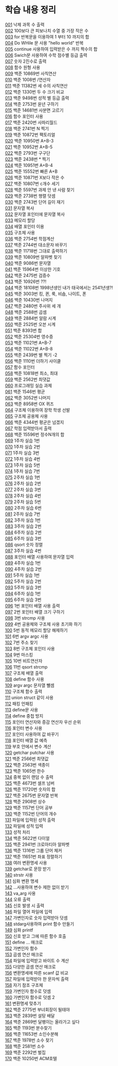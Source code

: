# 학습 내용 정리
[001](https://github.com/fastew/Worksheet/blob/master/.vscode/001.c) 낙제 과목 수 출력<br>
[002](https://github.com/fastew/Worksheet/blob/master/.vscode/002.c) 100보다 큰 피보나치 수열 중 가장 작은 수<br>
[003](https://github.com/fastew/Worksheet/blob/master/.vscode/003.c) for 반복문을 이용하여 1 부터 10 까지의 합 <br>
[004](https://github.com/fastew/Worksheet/blob/master/.vscode/004.c) Do WHile 문 사용 "hello world" 반복<br>
[005](https://github.com/fastew/Worksheet/blob/master/.vscode/005.c) continue 사용하여 입력받은 수 까지 짝수의 합 <br>
[006](https://github.com/fastew/Worksheet/blob/master/.vscode/006.c) Swich문 사용하여 수학 점수별 등급 출력<br>
[007](https://github.com/fastew/Worksheet/blob/master/.vscode/007.c) 숫자 2진수로 출력<br>
[008](https://github.com/fastew/Worksheet/blob/master/.vscode/008.c) 함수 원형 사용<br>
[009](https://github.com/fastew/Worksheet/blob/master/.vscode/009.c) 백준 10869번 사칙연산 <br>
[010](https://github.com/fastew/Worksheet/blob/master/.vscode/010.c) 백준 1008번 /연산자<br>
[011](https://github.com/fastew/Worksheet/blob/master/.vscode/011.c) 백준 11382번 세 수의 사칙연산 <br>
[012](https://github.com/fastew/Worksheet/blob/master/.vscode/012.c) 백준 1330번 두 수 크기 비교 <br>
[013](https://github.com/fastew/Worksheet/blob/master/.vscode/013.c) 백준 9498번 성적 별 등급 출력<br>
[014](https://github.com/fastew/Worksheet/blob/master/.vscode/014.c) 백준 2753번 윤년 구하기<br>
[015](https://github.com/fastew/Worksheet/blob/master/.vscode/015.c) 백준 14681번 사분면 고르기 <br>
[016](https://github.com/fastew/Worksheet/blob/master/.vscode/016.c) 함수 포인터 사용 <br>
[017](https://github.com/fastew/Worksheet/blob/master/.vscode/017.c) 백준 2420번 사파리월드<br>
[018](https://github.com/fastew/Worksheet/blob/master/.vscode/018.c) 백준 2741번 N 찍기<br>
[019](https://github.com/fastew/Worksheet/blob/master/.vscode/019.c) 백준 10872번 팩토리얼 <br>
[020](https://github.com/fastew/Worksheet/blob/master/.vscode/020.c) 백준 10950번 A+B-3<br>
[021](https://github.com/fastew/Worksheet/blob/master/.vscode/021.c) 백준 10952번 A+B-5<br>
[022](https://github.com/fastew/Worksheet/blob/master/.vscode/022.c) 백준 2793번 구구단<br>
[023](https://github.com/fastew/Worksheet/blob/master/.vscode/023.c) 백준 2438번 * 찍기<br>
[024](https://github.com/fastew/Worksheet/blob/master/.vscode/024.c) 백준 10951번 A+B-4<br>
[025](https://github.com/fastew/Worksheet/blob/master/.vscode/025.c) 백준 15552번 빠른 A+B<br>
[026](https://github.com/fastew/Worksheet/blob/master/.vscode/026.c) 백준 10871번 X보다 작은 수<br>
[027](https://github.com/fastew/Worksheet/blob/master/.vscode/027.c) 백준 10807번 c개수 세기<br>
[028](https://github.com/fastew/Worksheet/blob/master/.vscode/028.c) 백준 5597번 과제 안 낸 사람 찾기<br>
[029](https://github.com/fastew/Worksheet/blob/master/.vscode/029.c) 백준 2738번 행렬 덧셈<br>
[030](https://github.com/fastew/Worksheet/blob/master/.vscode/030.c) 백준 2743번 단어 길이 재기 <br>
[031](https://github.com/fastew/Worksheet/blob/master/.vscode/031.c) 문자열 복사<br>
[032](https://github.com/fastew/Worksheet/blob/master/.vscode/032.c) 문자열 포인터에 문자열 복사<br>
[033](https://github.com/fastew/Worksheet/blob/master/.vscode/033.c) 메모리 할당 <br>
[034](https://github.com/fastew/Worksheet/blob/master/.vscode/034.c) 배열 포인터 이용<br>
[035](https://github.com/fastew/Worksheet/blob/master/.vscode/035.c) 구조체 사용<br>
[036](https://github.com/fastew/Worksheet/blob/master/.vscode/036.c) 백준 2754번 학점계산<br>
[037](https://github.com/fastew/Worksheet/blob/master/.vscode/037.c) 백준 2744번 대소문자 바꾸기<br>
[038](https://github.com/fastew/Worksheet/blob/master/.vscode/038.c) 백준 11718번 그대로 출력하기 <br>
[039](https://github.com/fastew/Worksheet/blob/master/.vscode/039.c) 백준 10809번 알파벳 찾기<br>
[040](https://github.com/fastew/Worksheet/blob/master/.vscode/040.c) 백준 9086번 문자열<br>
[041](https://github.com/fastew/Worksheet/blob/master/.vscode/041.c) 백준 15964번 이상한 기호 <br>
[042](https://github.com/fastew/Worksheet/blob/master/.vscode/042.c) 백준 2475번 검증수<br>
[043](https://github.com/fastew/Worksheet/blob/master/.vscode/043.c) 백준 10926번 ??!<br>
[044](https://github.com/fastew/Worksheet/blob/master/.vscode/044.c) 백준 18108번 1998년생인 내가 태국에서는 2541년생?!<br>
[045](https://github.com/fastew/Worksheet/blob/master/.vscode/045.c) 백준 3003번 킹, 퀸, 룩, 비숍, 나이트, 폰<br>
[046](https://github.com/fastew/Worksheet/blob/master/.vscode/046.c) 백준 10430번 나머지 <br>
[047](https://github.com/fastew/Worksheet/blob/master/.vscode/047.c) 백준 2480번 주사위 세 개 <br>
[048](https://github.com/fastew/Worksheet/blob/master/.vscode/048.c) 백준 2588번 곱셈<br>
[049](https://github.com/fastew/Worksheet/blob/master/.vscode/049.c) 백준 2884번 알람 시계<br>
[050](https://github.com/fastew/Worksheet/blob/master/.vscode/050.c) 백준 2525번 오븐 시계<br>
[051](https://github.com/fastew/Worksheet/blob/master/.vscode/051.c) 백준 8393번 합<br>
[052](https://github.com/fastew/Worksheet/blob/master/.vscode/052.c) 백준 25304번 영수증 <br>
[053](https://github.com/fastew/Worksheet/blob/master/.vscode/053.c) 백준 11021번 A+B-7<br>
[054](https://github.com/fastew/Worksheet/blob/master/.vscode/054.c) 백준 11022번 A+B-8<br>
[055](https://github.com/fastew/Worksheet/blob/master/.vscode/055.c) 백준 2439번 별 찍기 -2<br>
[056](https://github.com/fastew/Worksheet/blob/master/.vscode/056.c) 백준 1110번 더하기 사이클<br>
[057](https://github.com/fastew/Worksheet/blob/master/.vscode/057.c) 함수 포인터 <br>
[058](https://github.com/fastew/Worksheet/blob/master/.vscode/058.c) 백준 10818번 최소, 최대<br>
[059](https://github.com/fastew/Worksheet/blob/master/.vscode/059.c) 백준 2562번 최댓값<br>
[060](https://github.com/fastew/Worksheet/blob/master/.vscode/060.c) 프로그래밍 실습 과제<br>
[061](https://github.com/fastew/Worksheet/blob/master/.vscode/061.c) 백준 1546번 평균<br>
[062](https://github.com/fastew/Worksheet/blob/master/.vscode/062.c) 백준 3052번 나머지<br>
[063](https://github.com/fastew/Worksheet/blob/master/.vscode/063.c) 백준 8958번 OX 퀴즈 <br>
[064](https://github.com/fastew/Worksheet/blob/master/.vscode/064.c) 구조체 이용하여 장학 학생 선발<br>
[065](https://github.com/fastew/Worksheet/blob/master/.vscode/065.c) 구조체 공용체 사용<br>
[066](https://github.com/fastew/Worksheet/blob/master/.vscode/066.c) 백준 4344번 평균은 넘겠지<br>
[067](https://github.com/fastew/Worksheet/blob/master/.vscode/067.c) 학점 입력받아서 출력<br>
[068](https://github.com/fastew/Worksheet/blob/master/.vscode/068.c) 백준 15596번 정수N개의 합<br>
[069](https://github.com/fastew/Worksheet/blob/master/.vscode/069.c) 1주차 실습 1번 <br>
[070](https://github.com/fastew/Worksheet/blob/master/.vscode/070.c) 1주차 실습 2번 <br>
[071](https://github.com/fastew/Worksheet/blob/master/.vscode/071.c) 1주차 실습 3번<br>
[072](https://github.com/fastew/Worksheet/blob/master/.vscode/072.c) 1주차 실습 4번<br>
[073](https://github.com/fastew/Worksheet/blob/master/.vscode/073.c) 1주차 실습 5번<br>
[074](https://github.com/fastew/Worksheet/blob/master/.vscode/074.c) 1주차 실습 7번<br>
[075](https://github.com/fastew/Worksheet/blob/master/.vscode/075.c) 2주차 실습 1번 <br>
[076](https://github.com/fastew/Worksheet/blob/master/.vscode/076.c) 2주차 실습 2번 <br>
[077](https://github.com/fastew/Worksheet/blob/master/.vscode/077.c) 2주차 실습 3번 <br>
[078](https://github.com/fastew/Worksheet/blob/master/.vscode/078.c) 2주차 실습 4번 <br>
[079](https://github.com/fastew/Worksheet/blob/master/.vscode/079.c) 2주차 실습 5번<br>
[080](https://github.com/fastew/Worksheet/blob/master/.vscode/080.c) 2주차 실습 6번<br>
[081](https://github.com/fastew/Worksheet/blob/master/.vscode/081.c) 2주차 실습 7번 <br>
[082](https://github.com/fastew/Worksheet/blob/master/.vscode/082.c) 3주차 실습 1번 <br>
[083](https://github.com/fastew/Worksheet/blob/master/.vscode/083.c) 3주차 실습 2번 <br>
[084](https://github.com/fastew/Worksheet/blob/master/.vscode/084.c) 6주차 실습 2번 <br>
[085](https://github.com/fastew/Worksheet/blob/master/.vscode/085.c) 6주차 실습 3번 <br>
[086](https://github.com/fastew/Worksheet/blob/master/.vscode/086.c) qsort 숫자 정렬 <br>
[087](https://github.com/fastew/Worksheet/blob/master/.vscode/087.c) 3주차 실습 4번<br>
[088](https://github.com/fastew/Worksheet/blob/master/.vscode/088.c) 포인터 배열 사용하여 문자열 입력 <br>
[089](https://github.com/fastew/Worksheet/blob/master/.vscode/089.c) 4주차 실습 1번 <br>
[090](https://github.com/fastew/Worksheet/blob/master/.vscode/090.c) 4주차 실습 2번 <br>
[091](https://github.com/fastew/Worksheet/blob/master/.vscode/091.c) 5주차 실습 1번<br>
[092](https://github.com/fastew/Worksheet/blob/master/.vscode/092.c) 5주차 실습 2번<br>
[093](https://github.com/fastew/Worksheet/blob/master/.vscode/093.c) 5주차 실습 3번 <br>
[094](https://github.com/fastew/Worksheet/blob/master/.vscode/094.c) 6주차 실습 1번 <br>
[095](https://github.com/fastew/Worksheet/blob/master/.vscode/095.c) 6주차 실습 3번 <br>
[096](https://github.com/fastew/Worksheet/blob/master/.vscode/096.c) 1번 포인터 배열 사용 출력 <br>
[097](https://github.com/fastew/Worksheet/blob/master/.vscode/097.c) 2번 포인터 배열 크기 구하기<br>
[098](https://github.com/fastew/Worksheet/blob/master/.vscode/098.c) 3번 strcmp 사용<br>
[099](https://github.com/fastew/Worksheet/blob/master/.vscode/099.c) 4번 공용체와 구조체 사용 초기화 하기<br>
[100](https://github.com/fastew/Worksheet/blob/master/.vscode/100.c) 5번 동적 메모리 할당 해제하기 <br>
[101](https://github.com/fastew/Worksheet/blob/master/.vscode/101.c) 6번 argv argc 사용<br>
[102](https://github.com/fastew/Worksheet/blob/master/.vscode/102.c) 7번 주소 찾기<br>
[103](https://github.com/fastew/Worksheet/blob/master/.vscode/103.c) 8번 구조체 포인터 사용 <br>
[104](https://github.com/fastew/Worksheet/blob/master/.vscode/104.c) 9번 마스킹 <br>
[105](https://github.com/fastew/Worksheet/blob/master/.vscode/105.c) 10번 비트연산자 <br>
[106](https://github.com/fastew/Worksheet/blob/master/.vscode/106.c) 11번 qsort strcmp <br>
[107](https://github.com/fastew/Worksheet/blob/master/.vscode/107.c) 구조체 배열 출력 <br>
[108](https://github.com/fastew/Worksheet/blob/master/.vscode/108.c) define 함수 사용 <br>
[109](https://github.com/fastew/Worksheet/blob/master/.vscode/109.c) argv argc 문자열 뺄셈<br>
[110](https://github.com/fastew/Worksheet/blob/master/.vscode/110.c) 구조체 함수 출력 <br>
[111](https://github.com/fastew/Worksheet/blob/master/.vscode/111.c) union struct 같이 사용<br>
[112](https://github.com/fastew/Worksheet/blob/master/.vscode/112.c) 패킹 언패킹<br>
[113](https://github.com/fastew/Worksheet/blob/master/.vscode/113.c) define문 사용<br>
[114](https://github.com/fastew/Worksheet/blob/master/.vscode/114.c) define 중첩 방지<br>
[115](https://github.com/fastew/Worksheet/blob/master/.vscode/115.c) 포인터 연산자와 증감 연산자 우선 순위<br>
[116](https://github.com/fastew/Worksheet/blob/master/.vscode/116.c) 포인터 변수 사용<br>
[117](https://github.com/fastew/Worksheet/blob/master/.vscode/117.c) 포인터 사용하여 값 바꾸기<br>
[118](https://github.com/fastew/Worksheet/blob/master/.vscode/118.c) 포인터 배열 값 예측 <br>
[119](https://github.com/fastew/Worksheet/blob/master/.vscode/119.c) 부호 안에서 변수 계산<br>
[120](https://github.com/fastew/Worksheet/blob/master/.vscode/120.c) getchar putchar 사용<br>
[121](https://github.com/fastew/Worksheet/blob/master/.vscode/121.c) 백준 2566번 최댓값<br>
[122](https://github.com/fastew/Worksheet/blob/master/.vscode/122.c) 백준 2563번 색종이<br>
[123](https://github.com/fastew/Worksheet/blob/master/.vscode/123.c) 백준 1065번 한수 <br>
[124](https://github.com/fastew/Worksheet/blob/master/.vscode/124.c) 중복 없이 랜덤 수 출력<br>
[125](https://github.com/fastew/Worksheet/blob/master/.vscode/125.c) 백준 4673번 셀프 넘버<br>
[126](https://github.com/fastew/Worksheet/blob/master/.vscode/126.c) 백준 11720번 숫자의 합<br>
[127](https://github.com/fastew/Worksheet/blob/master/.vscode/127.c) 백준 2675번 문자열 반복 <br>
[128](https://github.com/fastew/Worksheet/blob/master/.vscode/128.c) 백준 2908번 상수 <br>
[129](https://github.com/fastew/Worksheet/blob/master/.vscode/129.c) 백준 1157번 단어 공부<br>
[130](https://github.com/fastew/Worksheet/blob/master/.vscode/130.c) 백준 1152번 단어의 개수 <br>
[131](https://github.com/fastew/Worksheet/blob/master/.vscode/131.c) 파일에 입력된 성적 출력 <br>
[132](https://github.com/fastew/Worksheet/blob/master/.vscode/132.c) 파일에 성적 입력 <br>
[133](https://github.com/fastew/Worksheet/blob/master/.vscode/133.c) 성적 처리 <br>
[134](https://github.com/fastew/Worksheet/blob/master/.vscode/134.c) 백준 5622번 다이얼 <br>
[135](https://github.com/fastew/Worksheet/blob/master/.vscode/135.c) 백준 2941번 크로아티아 알파벳<br>
[136](https://github.com/fastew/Worksheet/blob/master/.vscode/136.c) 백준 1316번 그룹 단어 체커 <br>
[137](https://github.com/fastew/Worksheet/blob/master/.vscode/137.c) 백준 11651번 좌표 정렬하기<br>
[138](https://github.com/fastew/Worksheet/blob/master/.vscode/138.c) 여러 변환명세 사용 <br>
[139](https://github.com/fastew/Worksheet/blob/master/.vscode/139.c) getchar로 문장 받기<br>
[140](https://github.com/fastew/Worksheet/blob/master/.vscode/140.c) strstr 사용 <br>
[141](https://github.com/fastew/Worksheet/blob/master/.vscode/141.c) 심화 변환 명세<br>
[142](https://github.com/fastew/Worksheet/blob/master/.vscode/142.c) ...사용하여 변수 제한 없이 받기<br>
[143](https://github.com/fastew/Worksheet/blob/master/.vscode/143.c) va_arg 사용 <br>
[144](https://github.com/fastew/Worksheet/blob/master/.vscode/144.c) 오류 출력 <br>
[145](https://github.com/fastew/Worksheet/blob/master/.vscode/145.c) 신호 발생 시 출력 <br>
[146](https://github.com/fastew/Worksheet/blob/master/.vscode/146.c) 파일 열어 파일에 입력 <br>
[147](https://github.com/fastew/Worksheet/blob/master/.vscode/147.c) 가변인자로 숫자 입력받아 덧셈<br>
[148](https://github.com/fastew/Worksheet/blob/master/.vscode/148.c) stdarg사용하여 print 함수 만들기 <br>
[149](https://github.com/fastew/Worksheet/blob/master/.vscode/149.c) 심화 printf<br>
[150](https://github.com/fastew/Worksheet/blob/master/.vscode/150.c) 신호 받고 그에 따른 함수 호출<br>
[151](https://github.com/fastew/Worksheet/blob/master/.vscode/151.c) define ... 매크로 <br>
[152](https://github.com/fastew/Worksheet/blob/master/.vscode/152.c) 가변인자 함수<br>
[153](https://github.com/fastew/Worksheet/blob/master/.vscode/153.c) 곱셈 연산 매크로<br>
[154](https://github.com/fastew/Worksheet/blob/master/.vscode/154.c) 파일에 입력받고 바이트 수 계산<br>
[155](https://github.com/fastew/Worksheet/blob/master/.vscode/155.c) 다양한 곱셈 연산 매크로<br>
[156](https://github.com/fastew/Worksheet/blob/master/.vscode/156.c) 변환명세에 따른 scanf 값 비교 <br>
[157](https://github.com/fastew/Worksheet/blob/master/.vscode/157.c) 파일에 입력받아 한 문자씩 출력 <br>
[158](https://github.com/fastew/Worksheet/blob/master/.vscode/158.c) 자기 참조 구조체 <br>
[159](https://github.com/fastew/Worksheet/blob/master/.vscode/159.c) 가변인자 함수로 덧셈 <br>
[160](https://github.com/fastew/Worksheet/blob/master/.vscode/160.c) 가변인자 함수로 덧셈 2<br>
[161](https://github.com/fastew/Worksheet/blob/master/.vscode/161.c) 변환명세 맞추기<br>
[162](https://github.com/fastew/Worksheet/blob/master/.vscode/162.c) 백준 2775번 부녀회장이 될테야<br>
[163](https://github.com/fastew/Worksheet/blob/master/.vscode/163.c) 백준 2839번 설탕 배달<br>
[164](https://github.com/fastew/Worksheet/blob/master/.vscode/164.c) 백준 2869번 달팽이는 올라가고 싶다<br>
[165](https://github.com/fastew/Worksheet/blob/master/.vscode/165.c) 백준 1193번 분수찾기<br>
[166](https://github.com/fastew/Worksheet/blob/master/.vscode/166.c) 백준 11653번 소인수분해<br>
[167](https://github.com/fastew/Worksheet/blob/master/.vscode/167.c) 백준 1978번 소수 찾기<br> 
[168](https://github.com/fastew/Worksheet/blob/master/.vscode/168.c) 백준 2581번 소수<br> 
[169](https://github.com/fastew/Worksheet/blob/master/.vscode/169.c) 백준 2292번 벌집<br> 
[170](https://github.com/fastew/Worksheet/blob/master/.vscode/170.c) 백준 10250번 ACM호텔<br> 

